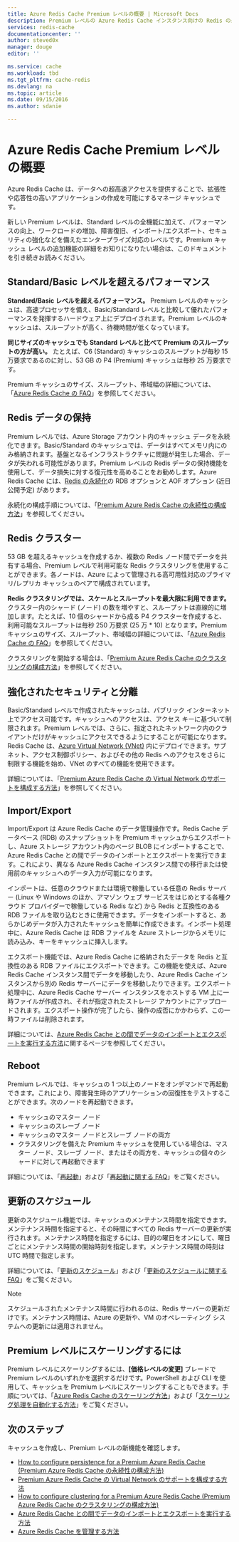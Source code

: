 ```yaml
---
title: Azure Redis Cache Premium レベルの概要 | Microsoft Docs
description: Premium レベルの Azure Redis Cache インスタンス向けの Redis の永続化、Redis クラスタリング、および VNET サポートの作成と管理方法について説明します。
services: redis-cache
documentationcenter: ''
author: steved0x
manager: douge
editor: ''

ms.service: cache
ms.workload: tbd
ms.tgt_pltfrm: cache-redis
ms.devlang: na
ms.topic: article
ms.date: 09/15/2016
ms.author: sdanie

---
```

# Azure Redis Cache Premium レベルの概要
Azure Redis Cache は、データへの超高速アクセスを提供することで、拡張性や応答性の高いアプリケーションの作成を可能にするマネージ キャッシュです。

新しい Premium レベルは、Standard レベルの全機能に加えて、パフォーマンスの向上、ワークロードの増加、障害復旧、インポート/エクスポート、セキュリティの強化などを備えたエンタープライズ対応のレベルです。Premium キャッシュ レベルの追加機能の詳細をお知りになりたい場合は、このドキュメントを引き続きお読みください。

## Standard/Basic レベルを超えるパフォーマンス
**Standard/Basic レベルを超えるパフォーマンス。** Premium レベルのキャッシュは、高速プロセッサを備え、Basic/Standard レベルと比較して優れたパフォーマンスを発揮するハードウェア上にデプロイされます。Premium レベルのキャッシュは、スループットが高く、待機時間が低くなっています。

**同じサイズのキャッシュでも Standard レベルと比べて Premium のスループットの方が高い。** たとえば、C6 (Standard) キャッシュのスループットが毎秒 15 万要求であるのに対し、53 GB の P4 (Premium) キャッシュは毎秒 25 万要求です。

Premium キャッシュのサイズ、スループット、帯域幅の詳細については、「[Azure Redis Cache の FAQ](cache-faq.md#what-redis-cache-offering-and-size-should-i-use)」を参照してください。

## Redis データの保持
Premium レベルでは、Azure Storage アカウント内のキャッシュ データを永続化できます。Basic/Standard のキャッシュでは、データはすべてメモリ内にのみ格納されます。基盤となるインフラストラクチャに問題が発生した場合、データが失われる可能性があります。Premium レベルの Redis データの保持機能を使用して、データ損失に対する復元性を高めることをお勧めします。Azure Redis Cache には、[Redis の永続化](http://redis.io/topics/persistence)の RDB オプションと AOF オプション (近日公開予定) があります。

永続化の構成手順については、「[Premium Azure Redis Cache の永続性の構成方法](cache-how-to-premium-persistence.md)」を参照してください。

## Redis クラスター
53 GB を超えるキャッシュを作成するか、複数の Redis ノード間でデータを共有する場合、Premium レベルで利用可能な Redis クラスタリングを使用することができます。各ノードは、Azure によって管理される高可用性対応のプライマリ/レプリカ キャッシュのペアで構成されています。

**Redis クラスタリングでは、スケールとスループットを最大限に利用できます。** クラスター内のシャード (ノード) の数を増やすと、スループットは直線的に増加します。たとえば、10 個のシャードから成る P4 クラスターを作成すると、利用可能なスループットは毎秒 250 万要求 (25 万 * 10) となります。Premium キャッシュのサイズ、スループット、帯域幅の詳細については、「[Azure Redis Cache の FAQ](cache-faq.md#what-redis-cache-offering-and-size-should-i-use)」を参照してください。

クラスタリングを開始する場合は、「[Premium Azure Redis Cache のクラスタリングの構成方法](cache-how-to-premium-clustering.md)」を参照してください。

## 強化されたセキュリティと分離
Basic/Standard レベルで作成されたキャッシュは、パブリック インターネット上でアクセス可能です。キャッシュへのアクセスは、アクセス キーに基づいて制限されます。Premium レベルでは、さらに、指定されたネットワーク内のクライアントだけがキャッシュにアクセスできるようにすることが可能になります。Redis Cache は、[Azure Virtual Network (VNet)](https://azure.microsoft.com/services/virtual-network/) 内にデプロイできます。サブネット、アクセス制御ポリシー、およびその他の Redis へのアクセスをさらに制限する機能を始め、VNet のすべての機能を使用できます。

詳細については、「[Premium Azure Redis Cache の Virtual Network のサポートを構成する方法](cache-how-to-premium-vnet.md)」を参照してください。

## Import/Export
Import/Export は Azure Redis Cache のデータ管理操作です。Redis Cache データベース (RDB) のスナップショットを Premium キャッシュからエクスポートし、Azure ストレージ アカウント内のページ BLOB にインポートすることで、Azure Redis Cache との間でデータのインポートとエクスポートを実行できます。これにより、異なる Azure Redis Cache インスタンス間での移行または使用前のキャッシュへのデータ入力が可能になります。

インポートは、任意のクラウドまたは環境で稼働している任意の Redis サーバー (Linux や Windows のほか、アマゾン ウェブ サービスをはじめとする各種クラウド プロバイダーで稼働している Redis など) から Redis と互換性のある RDB ファイルを取り込むときに使用できます。データをインポートすると、あらかじめデータが入力されたキャッシュを簡単に作成できます。インポート処理中に、Azure Redis Cache は RDB ファイルを Azure ストレージからメモリに読み込み、キーをキャッシュに挿入します。

エクスポート機能では、Azure Redis Cache に格納されたデータを Redis と互換性のある RDB ファイルにエクスポートできます。この機能を使えば、Azure Redis Cache インスタンス間でデータを移動したり、Azure Redis Cache インスタンスから別の Redis サーバーにデータを移動したりできます。エクスポート処理中に、Azure Redis Cache サーバー インスタンスをホストする VM 上に一時ファイルが作成され、それが指定されたストレージ アカウントにアップロードされます。エクスポート操作が完了したら、操作の成否にかかわらず、この一時ファイルは削除されます。

詳細については、[Azure Redis Cache との間でデータのインポートとエクスポートを実行する方法](cache-how-to-import-export-data.md)に関するページを参照してください。

## Reboot
Premium レベルでは、キャッシュの 1 つ以上のノードをオンデマンドで再起動できます。これにより、障害発生時のアプリケーションの回復性をテストすることができます。次のノードを再起動できます。

* キャッシュのマスター ノード
* キャッシュのスレーブ ノード
* キャッシュのマスター ノードとスレーブ ノードの両方
* クラスタリングを備えた Premium キャッシュを使用している場合は、マスター ノード、スレーブ ノード、またはその両方を、キャッシュの個々のシャードに対して再起動できます

詳細については、「[再起動](cache-administration.md#reboot)」および「[再起動に関する FAQ](cache-administration.md#reboot-faq)」をご覧ください。

## 更新のスケジュール
更新のスケジュール機能では、キャッシュのメンテナンス時間を指定できます。メンテナンス時間を指定すると、その時間にすべての Redis サーバーの更新が実行されます。メンテナンス時間を指定するには、目的の曜日をオンにして、曜日ごとにメンテナンス時間の開始時刻を指定します。メンテナンス時間の時刻は UTC 時間で指定します。

詳細については、「[更新のスケジュール](cache-administration.md#schedule-updates)」および「[更新のスケジュールに関する FAQ](cache-administration.md#schedule-updates-faq)」をご覧ください。

> [!NOTE]
> スケジュールされたメンテナンス時間に行われるのは、Redis サーバーの更新だけです。メンテナンス時間は、Azure の更新や、VM のオペレーティング システムへの更新には適用されません。
> 
> 

## Premium レベルにスケーリングするには
Premium レベルにスケーリングするには、**[価格レベルの変更]** ブレードで Premium レベルのいずれかを選択するだけです。PowerShell および CLI を使用して、キャッシュを Premium レベルにスケーリングすることもできます。手順については、「[Azure Redis Cache のスケーリング方法](cache-how-to-scale.md)」および「[スケーリング処理を自動化する方法](cache-how-to-scale.md#how-to-automate-a-scaling-operation)」をご覧ください。

## 次のステップ
キャッシュを作成し、Premium レベルの新機能を確認します。

* [How to configure persistence for a Premium Azure Redis Cache (Premium Azure Redis Cache の永続性の構成方法)](cache-how-to-premium-persistence.md)
* [Premium Azure Redis Cache の Virtual Network のサポートを構成する方法](cache-how-to-premium-vnet.md)
* [How to configure clustering for a Premium Azure Redis Cache (Premium Azure Redis Cache のクラスタリングの構成方法)](cache-how-to-premium-clustering.md)
* [Azure Redis Cache との間でデータのインポートとエクスポートを実行する方法](cache-how-to-import-export-data.md)
* [Azure Redis Cache を管理する方法](cache-administration.md)

<!---HONumber=AcomDC_0921_2016-->
